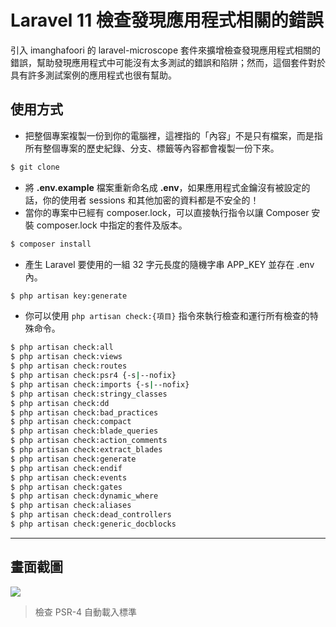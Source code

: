 # Laravel 11 檢查發現應用程式相關的錯誤

引入 imanghafoori 的 laravel-microscope 套件來擴增檢查發現應用程式相關的錯誤，幫助發現應用程式中可能沒有太多測試的錯誤和陷阱；然而，這個套件對於具有許多測試案例的應用程式也很有幫助。

## 使用方式
- 把整個專案複製一份到你的電腦裡，這裡指的「內容」不是只有檔案，而是指所有整個專案的歷史紀錄、分支、標籤等內容都會複製一份下來。
```sh
$ git clone
```
- 將 __.env.example__ 檔案重新命名成 __.env__，如果應用程式金鑰沒有被設定的話，你的使用者 sessions 和其他加密的資料都是不安全的！
- 當你的專案中已經有 composer.lock，可以直接執行指令以讓 Composer 安裝 composer.lock 中指定的套件及版本。
```sh
$ composer install
```
- 產生 Laravel 要使用的一組 32 字元長度的隨機字串 APP_KEY 並存在 .env 內。
```sh
$ php artisan key:generate
```
- 你可以使用 `php artisan check:{項目}` 指令來執行檢查和運行所有檢查的特殊命令。
```sh
$ php artisan check:all
$ php artisan check:views
$ php artisan check:routes
$ php artisan check:psr4 {-s|--nofix} 
$ php artisan check:imports {-s|--nofix}
$ php artisan check:stringy_classes
$ php artisan check:dd
$ php artisan check:bad_practices
$ php artisan check:compact
$ php artisan check:blade_queries
$ php artisan check:action_comments
$ php artisan check:extract_blades
$ php artisan check:generate
$ php artisan check:endif
$ php artisan check:events
$ php artisan check:gates
$ php artisan check:dynamic_where
$ php artisan check:aliases
$ php artisan check:dead_controllers
$ php artisan check:generic_docblocks
```

----

## 畫面截圖
![](https://i.imgur.com/tbuE3YQ.png)
> 檢查 PSR-4 自動載入標準